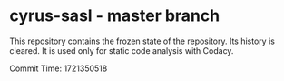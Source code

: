 # cyrus-sasl - master branch

This repository contains the frozen state of the repository.
Its history is cleared. It is used only for static code
analysis with Codacy.

Commit Time: 1721350518